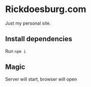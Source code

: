 # Rickdoesburg.com
Just my personal site.

## Install dependencies
Run `npm i`

## Magic
Server will start, browser will open
